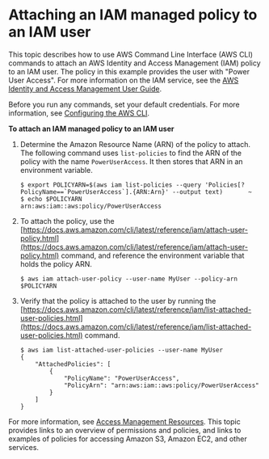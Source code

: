 # Attaching an IAM managed policy to an IAM user<a name="cli-services-iam-policy"></a>

This topic describes how to use AWS Command Line Interface \(AWS CLI\) commands to attach an AWS Identity and Access Management \(IAM\) policy to an IAM user\. The policy in this example provides the user with "Power User Access"\. For more information on the IAM service, see the [AWS Identity and Access Management User Guide](https://docs.aws.amazon.com/IAM/latest/UserGuide/introduction.html)\.

Before you run any commands, set your default credentials\. For more information, see [Configuring the AWS CLI](cli-chap-configure.md)\.

**To attach an IAM managed policy to an IAM user**

1. Determine the Amazon Resource Name \(ARN\) of the policy to attach\. The following command uses `list-policies` to find the ARN of the policy with the name `PowerUserAccess`\. It then stores that ARN in an environment variable\.

   ```
   $ export POLICYARN=$(aws iam list-policies --query 'Policies[?PolicyName==`PowerUserAccess`].{ARN:Arn}' --output text)       ~
   $ echo $POLICYARN
   arn:aws:iam::aws:policy/PowerUserAccess
   ```

1. To attach the policy, use the [https://docs.aws.amazon.com/cli/latest/reference/iam/attach-user-policy.html](https://docs.aws.amazon.com/cli/latest/reference/iam/attach-user-policy.html) command, and reference the environment variable that holds the policy ARN\.

   ```
   $ aws iam attach-user-policy --user-name MyUser --policy-arn $POLICYARN
   ```

1. Verify that the policy is attached to the user by running the [https://docs.aws.amazon.com/cli/latest/reference/iam/list-attached-user-policies.html](https://docs.aws.amazon.com/cli/latest/reference/iam/list-attached-user-policies.html) command\.

   ```
   $ aws iam list-attached-user-policies --user-name MyUser
   {
       "AttachedPolicies": [
           {
               "PolicyName": "PowerUserAccess",
               "PolicyArn": "arn:aws:iam::aws:policy/PowerUserAccess"
           }
       ]
   }
   ```

For more information, see [Access Management Resources](https://docs.aws.amazon.com/IAM/latest/UserGuide/policies-additional-resources.html)\. This topic provides links to an overview of permissions and policies, and links to examples of policies for accessing Amazon S3, Amazon EC2, and other services\.